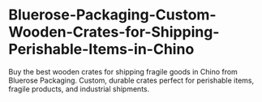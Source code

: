 # Bluerose-Packaging-Custom-Wooden-Crates-for-Shipping-Perishable-Items-in-Chino
Buy the best wooden crates for shipping fragile goods in Chino from Bluerose Packaging. Custom, durable crates perfect for perishable items, fragile products, and industrial shipments.
